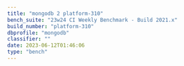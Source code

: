 ```yaml
---
title: "mongodb 2 platform-310"
bench_suite: "23w24 CI Weekly Benchmark - Build 2021.x"
build_number: "platform-310"
dbprofile: "mongodb"
classifier: ""
date: 2023-06-12T01:46:06
type: "bench"
---
```

